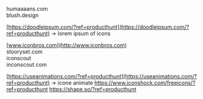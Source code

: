 humaaaans.com  
blush.design

[https://doodleipsum.com/?ref=producthunt](https://doodleipsum.com/?ref=producthunt) -> lorem ipsum of icons

[www.iconbros.com](http://www.iconbros.com)  
stooryset.com  
iconscout  
inconscout.com

[https://useanimations.com/?ref=producthunt](https://useanimations.com/?ref=producthunt) -> icone animate
https://www.iconshock.com/freeicons/?ref=producthunt
https://shape.so/?ref=producthunt
